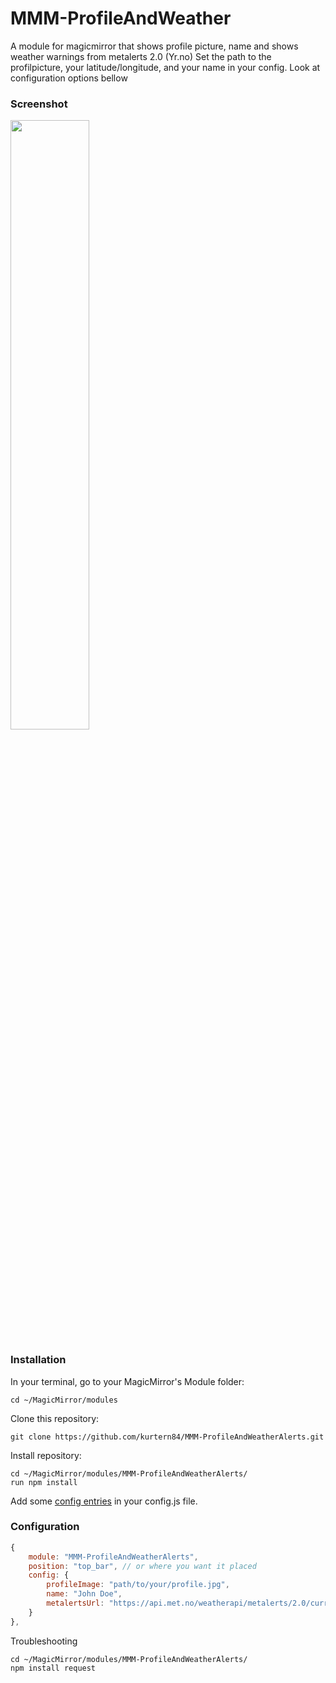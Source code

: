 # MMM-ProfileAndWeather
A module for magicmirror that shows profile picture, name and shows weather warnings from metalerts 2.0 (Yr.no)
Set the path to the profilpicture, your latitude/longitude, and your name in your config. Look at configuration options bellow

### Screenshot


<img style="flat: left; width: 50%;" src="Screenshot/screenshot.png">

### Installation

In your terminal, go to your MagicMirror's Module folder:

```
cd ~/MagicMirror/modules
```

Clone this repository:

```
git clone https://github.com/kurtern84/MMM-ProfileAndWeatherAlerts.git
```

Install repository:

```
cd ~/MagicMirror/modules/MMM-ProfileAndWeatherAlerts/
run npm install
```

Add some [config entries](#configuration) in your config.js file. 

### Configuration

```javascript
{
    module: "MMM-ProfileAndWeatherAlerts",
    position: "top_bar", // or where you want it placed
    config: {
        profileImage: "path/to/your/profile.jpg",
        name: "John Doe",
        metalertsUrl: "https://api.met.no/weatherapi/metalerts/2.0/current.json?lat=60.67659&lon=10.81997" // change latitude and longitude
    }
},

```
Troubleshooting
```
cd ~/MagicMirror/modules/MMM-ProfileAndWeatherAlerts/
npm install request

```

